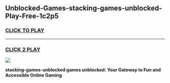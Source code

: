 
## Unblocked-Games-stacking-games-unblocked-Play-Free-1c2p5
<h3>
<a href="https://premium76.site?title=stacking-games-unblocked&ref=19M">CLICK TO PLAY</a></h3>
<hr>

<h3>
<a href="https://premium76.site?title=stacking-games-unblocked&ref=19M">CLICK 2 PLAY</a>
  
</h3>

<a href="https://premium76.site?title=stacking-games-unblocked&ref=19M"><img src="https://clearcache.store/games.png"></a>


**stacking-games-unblocked games unblocked: Your Gateway to Fun and Accessible Online Gaming**

